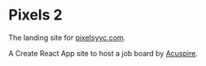 # Pixels 2

The landing site for [pixelsyyc.com](pixelsyyc.com).

A Create React App site to host a job board by [Acuspire](acuspi.ai).
